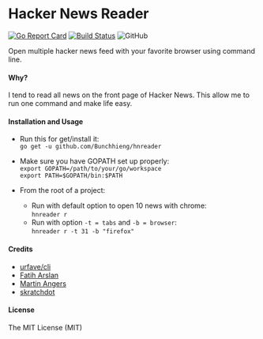 # Hacker News Reader

[![Go Report Card](https://goreportcard.com/badge/github.com/Bunchhieng/hnreader)](https://goreportcard.com/report/github.com/Bunchhieng/hnreader) [![Build Status](https://travis-ci.org/Bunchhieng/hnreader.svg?branch=master)](https://travis-ci.org/Bunchhieng/hnreader)
![GitHub](https://img.shields.io/github/license/mashape/apistatus.svg)

Open multiple hacker news feed with your favorite browser using command line.

#### Why?

I tend to read all news on the front page of Hacker News. This allow me to run one command and make life easy.

#### Installation and Usage

- Run this for get/install it:  
  `go get -u github.com/Bunchhieng/hnreader`

- Make sure you have GOPATH set up properly:  
  `export GOPATH=/path/to/your/go/workspace`  
  `export PATH=$GOPATH/bin:$PATH`

- From the root of a project:
  - Run with default option to open 10 news with chrome:  
     `hnreader r`
  - Run with option `-t = tabs` and `-b = browser`:  
     `hnreader r -t 31 -b "firefox"`

#### Credits

- [urfave/cli](https://github.com/urfave/cli)
- [Fatih Arslan](https://github.com/fatih/color)
- [Martin Angers](https://github.com/PuerkitoBio/goquery)
- [skratchdot](https://github.com/skratchdot/open-golang)

#### License

The MIT License (MIT)
